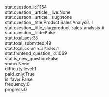 stat.question_id:1154  
stat.question__article__live:None  
stat.question__article__slug:None  
stat.question__title:Product Sales Analysis II  
stat.question__title_slug:product-sales-analysis-ii  
stat.question__hide:False  
stat.total_acs:38  
stat.total_submitted:49  
stat.total_column_articles:1  
stat.frontend_question_id:1069  
stat.is_new_question:False  
status:None  
difficulty.level:1  
paid_only:True  
is_favor:False  
frequency:0  
progress:0  
